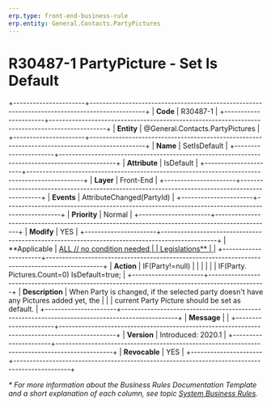 ```yaml
---
erp.type: front-end-business-rule
erp.entity: General.Contacts.PartyPictures
---
```


# R30487-1 PartyPicture - Set Is Default
+----------------------+-----------------------------------------------------------------------------------------------+
| **Code**             | R30487-1                                                                                      |
+----------------------+-----------------------------------------------------------------------------------------------+
| **Entity**           | @General.Contacts.PartyPictures                                                               |
+----------------------+-----------------------------------------------------------------------------------------------+
| **Name**             | SetIsDefault                                                                                  |
+----------------------+-----------------------------------------------------------------------------------------------+
| **Attribute**        | IsDefault                                                                                     |
+----------------------+-----------------------------------------------------------------------------------------------+
| **Layer**            | Front-End                                                                                     |
+----------------------+-----------------------------------------------------------------------------------------------+
| **Events**           | AttributeChanged(PartyId)                                                                     |
+----------------------+-----------------------------------------------------------------------------------------------+
| **Priority**         | Normal                                                                                        |
+----------------------+-----------------------------------------------------------------------------------------------+
| **Modify**           | YES                                                                                           |
+----------------------+-----------------------------------------------------------------------------------------------+
| **Applicable         | [ALL // no condition needed                                                                   |
| Legislations**       | ](xref:applicable-legislations)                                                               |
+----------------------+-----------------------------------------------------------------------------------------------+
| **Action**           | IF(Party!=null)                                                                               |
|                      |                                                                                               |
|                      | IF(Party. Pictures.Count=0) IsDefault=true;                                                   |
+----------------------+-----------------------------------------------------------------------------------------------+
| **Description**      | When Party is changed, if the selected party doesn\'t have any Pictures added yet, the        |
|                      | current Party Picture should be set as default.                                               |
+----------------------+-----------------------------------------------------------------------------------------------+
| **Message**          |                                                                                               |
+----------------------+-----------------------------------------------------------------------------------------------+
| **Version**          | Introduced: 2020.1                                                                            |
+----------------------+-----------------------------------------------------------------------------------------------+
| **Revocable**        | YES                                                                                           |
+----------------------+-----------------------------------------------------------------------------------------------+

*\* For more information about the Business Rules Documentation Template and a short explanation of each column, see
topic [System Business Rules](../templates/template-description-system-business-rules.md).*
